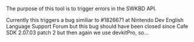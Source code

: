 The purpose of this tool is to trigger errors in the SWKBD API.

Currently this triggers a bug similiar to #1826671 at Nintendo Dev English Language Support Forum but this bug should have been closed since Cafe SDK 2.07.03 patch 2 but then again we use devkitPro, so...

